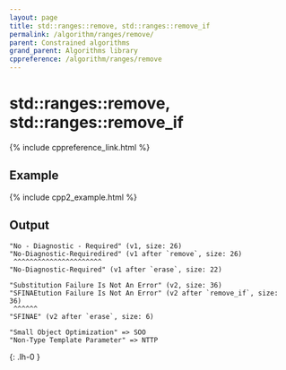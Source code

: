 ```yaml
---
layout: page
title: std::ranges::remove, std::ranges::remove_if
permalink: /algorithm/ranges/remove/
parent: Constrained algorithms
grand_parent: Algorithms library
cppreference: /algorithm/ranges/remove
---
```

# std::ranges::remove, std::ranges::remove_if

{% include cppreference_link.html %}

## Example

{% include cpp2_example.html %}

## Output

```
"No - Diagnostic - Required" (v1, size: 26)
"No-Diagnostic-Requiredired" (v1 after `remove`, size: 26)
 ^^^^^^^^^^^^^^^^^^^^^^
"No-Diagnostic-Required" (v1 after `erase`, size: 22)

"Substitution Failure Is Not An Error" (v2, size: 36)
"SFINAEtution Failure Is Not An Error" (v2 after `remove_if`, size: 36)
 ^^^^^^
"SFINAE" (v2 after `erase`, size: 6)

"Small Object Optimization" => SOO
"Non-Type Template Parameter" => NTTP
```
{: .lh-0 }